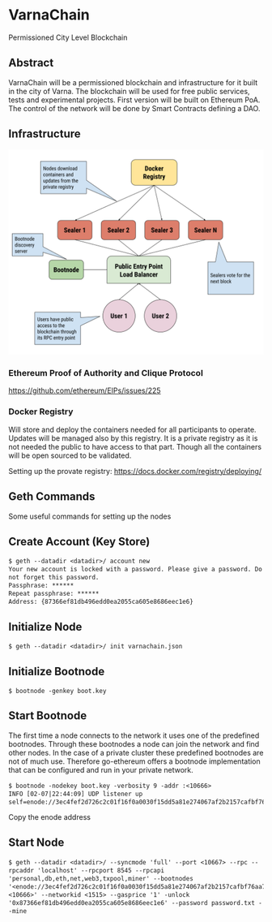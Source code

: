 # VarnaChain
Permissioned City Level Blockchain

## Abstract
VarnaChain will be a permissioned blockchain and infrastructure for it built in the city of Varna. The blockchain will be used for free public services, tests and experimental projects. First version will be built on Ethereum PoA. The control of the network will be done by Smart Contracts defining a DAO.  

## Infrastructure
![Infrastructure](media/infrastructure.svg)

### Ethereum Proof of Authority and Clique Protocol
https://github.com/ethereum/EIPs/issues/225

### Docker Registry
Will store and deploy the containers needed for all participants to operate. Updates will be managed also by this registry. It is a private registry as it is not needed the public to have access to that part. Though all the containers will be open sourced to be validated.

Setting up the provate registry:
https://docs.docker.com/registry/deploying/

## Geth Commands
Some useful commands for setting up the nodes

## Create Account (Key Store)
```
$ geth --datadir <datadir>/ account new
Your new account is locked with a password. Please give a password. Do not forget this password.
Passphrase: ******
Repeat passphrase: ******
Address: {87366ef81db496edd0ea2055ca605e8686eec1e6}
```

## Initialize Node
```
$ geth --datadir <datadir>/ init varnachain.json
```

## Initialize Bootnode
```
$ bootnode -genkey boot.key
```

## Start Bootnode
The first time a node connects to the network it uses one of the predefined bootnodes. Through these bootnodes a node can join the network and find other nodes. In the case of a private cluster these predefined bootnodes are not of much use. Therefore go-ethereum offers a bootnode implementation that can be configured and run in your private network.
```
$ bootnode -nodekey boot.key -verbosity 9 -addr :<10666>
INFO [02-07|22:44:09] UDP listener up                          self=enode://3ec4fef2d726c2c01f16f0a0030f15dd5a81e274067af2b2157cafbf76aa79fa9c0be52c6664e80cc5b08162ede53279bd70ee10d024fe86613b0b09e1106c40@[::]:30310
```
Copy the enode address

## Start Node
```
$ geth --datadir <datadir>/ --syncmode 'full' --port <10667> --rpc --rpcaddr 'localhost' --rpcport 8545 --rpcapi 'personal,db,eth,net,web3,txpool,miner' --bootnodes '<enode://3ec4fef2d726c2c01f16f0a0030f15dd5a81e274067af2b2157cafbf76aa79fa9c0be52c6664e80cc5b08162ede53279bd70ee10d024fe86613b0b09e1106c40>@127.0.0.1:<10666>' --networkid <1515> --gasprice '1' -unlock '0x87366ef81db496edd0ea2055ca605e8686eec1e6' --password password.txt --mine
```
